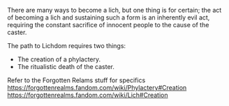 There are many ways to become a lich, but one thing is for certain; the act of becoming a lich and sustaining such a form is an inherently evil act, requiring the constant sacrifice of innocent people to the cause of the caster.

The path to Lichdom requires two things:
- The creation of a phylactery. 
- The ritualistic death of the caster.

Refer to the Forgotten Relams stuff for specifics
https://forgottenrealms.fandom.com/wiki/Phylactery#Creation
https://forgottenrealms.fandom.com/wiki/Lich#Creation
